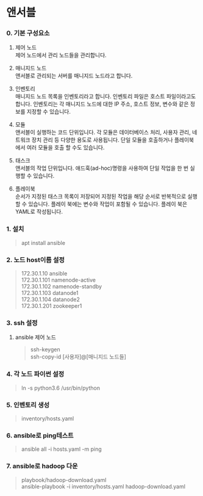 # 앤서블

### 0. 기본 구성요소

1. 제어 노드  
   제어 노드에서 관리 노드들을 관리합니다.

2. 매니지드 노드  
   앤서블로 관리되는 서버를 매니지드 노드라고 합니다.

3. 인벤토리  
   매니지드 노드 목록을 인벤토리라고 합니다. 인벤토리 파일은 호스트 파일이라고도 합니다.
   인벤토리는 각 매니지드 노드에 대한 IP 주소, 호스트 정보, 변수와 같은 정보를 지정할 수 있습니다.

4. 모듈  
   앤서블이 실행하는 코드 단위입니다.
   각 모듈은 데이터베이스 처리, 사용자 관리, 네트워크 장치 관리 등 다양한 용도로 사용됩니다.
   단일 모듈을 호출하거나 플레이북에서 여러 모듈을 호출 할 수도 있습니다.

5. 태스크  
   앤서블의 작업 단위입니다. 애드훅(ad-hoc)명령을 사용하여 단일 작업을 한 번 실행할 수 있습니다.

6. 플레이북  
   순서가 지정된 태스크 목록이 저장되어 지정된 작업을 해당 순서로 반복적으로 실행할 수 있습니다.
   플레이 북에는 변수와 작업이 포함될 수 있습니다. 플레이 북은 YAML로 작성됩니다.

### 1. 설치

> apt install ansible

### 2. 노드 host이름 설정

> 172.30.1.10 ansible  
> 172.30.1.101 namenode-active  
> 172.30.1.102 namenode-standby  
> 172.30.1.103 datanode1  
> 172.30.1.104 datanode2  
> 172.30.1.201 zookeeper1

### 3. ssh 설정

1. ansible 제어 노드
   > ssh-keygen  
   > ssh-copy-id [사용자]@[매니지드 노드들]

### 4. 각 노드 파이썬 설정

> ln -s python3.6 /usr/bin/python

### 5. 인벤토리 생성

> inventory/hosts.yaml

### 6. ansible로 ping테스트

> ansible all -i hosts.yaml -m ping

### 7. ansible로 hadoop 다운

> playbook/hadoop-download.yaml  
>  ansible-playbook -i inventory/hosts.yaml hadoop-download.yaml
